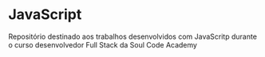 # JavaScript
 Repositório destinado aos trabalhos desenvolvidos com JavaScritp durante o curso desenvolvedor Full Stack da Soul Code Academy
